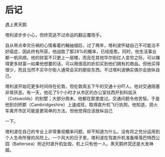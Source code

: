 # 后记  
遇上黑天鹅  


塔利波步步小心，但终究逃不过命运的翻云覆雨手。

自从带点幸灾乐祸的心情看着约翰抽烟后，过了两年，塔利波怀疑自己不可能治不好癌症，因此终有所获，他战胜了那28%的概率，已经痊愈。同时，他生活事业都一帆风顺。他的财富不只更上一层楼，而且在其他华尔街红人变穷之际，可以赚得更多财富—如果他想要的话，可以用很高的折扣买到他们拥有的商品。但他买得很少，而且当然不买华尔街人通常会买的那些东西。不过塔利波确实偶尔会放纵自己。

塔利波开始花更多时间待在伦敦，但伦敦周五下午的交通十分吓人。他对交通阻塞非常厌恶。有一天，他花了5个小时才从市区的办公室往西开到科兹沃（Cotswolds）的别墅；大部分周末，他都在那里度过。交通问题令他苦恼，于是他到剑桥郡（Cambridgeshire）上速成班，取得直升机飞行执照。他知道，搭火车离开市区可能是更简单的方法，但他觉得应该放纵自己

一下。

塔利波在自己的专业上非常重视概率问题，却不知道为什么，没有将之充分运用到个人生命所冒的风险上。一个风大的日子里，塔利波在驾直升机准备降落巴特西公园（Battersea）附近时直升机坠毁，机上只有他一人。黑天鹅终究还是大发神威。

